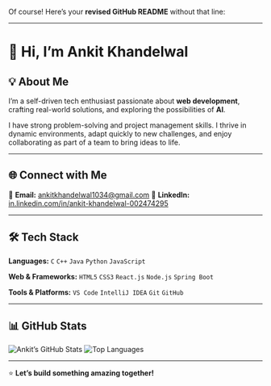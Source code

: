 Of course! Here’s your **revised GitHub README** without that line:

---

# 👋 Hi, I’m Ankit Khandelwal

## 💡 About Me

I’m a self-driven tech enthusiast passionate about **web development**, crafting real-world solutions, and exploring the possibilities of **AI**.

I have strong problem-solving and project management skills. I thrive in dynamic environments, adapt quickly to new challenges, and enjoy collaborating as part of a team to bring ideas to life.

---

## 🌐 Connect with Me

📧 **Email:** [ankitkhandelwal1034@gmail.com](mailto:ankitkhandelwal1034@gmail.com)
🔗 **LinkedIn:** [in.linkedin.com/in/ankit-khandelwal-002474295](https://in.linkedin.com/in/ankit-khandelwal-002474295)

---

## 🛠️ Tech Stack

**Languages:**
`C` `C++` `Java` `Python` `JavaScript`

**Web & Frameworks:**
`HTML5` `CSS3` `React.js` `Node.js` `Spring Boot`

**Tools & Platforms:**
`VS Code` `IntelliJ IDEA` `Git` `GitHub`

---

## 📊 GitHub Stats

![Ankit’s GitHub Stats](https://github-readme-stats.vercel.app/api?Ankit-khandelwal04\&show_icons=true\&theme=radical)
![Top Languages](https://github-readme-stats.vercel.app/api/top-langs/?Ankit-khandelwal04\&layout=compact\&theme=radical)

---

⭐ **Let’s build something amazing together!**


